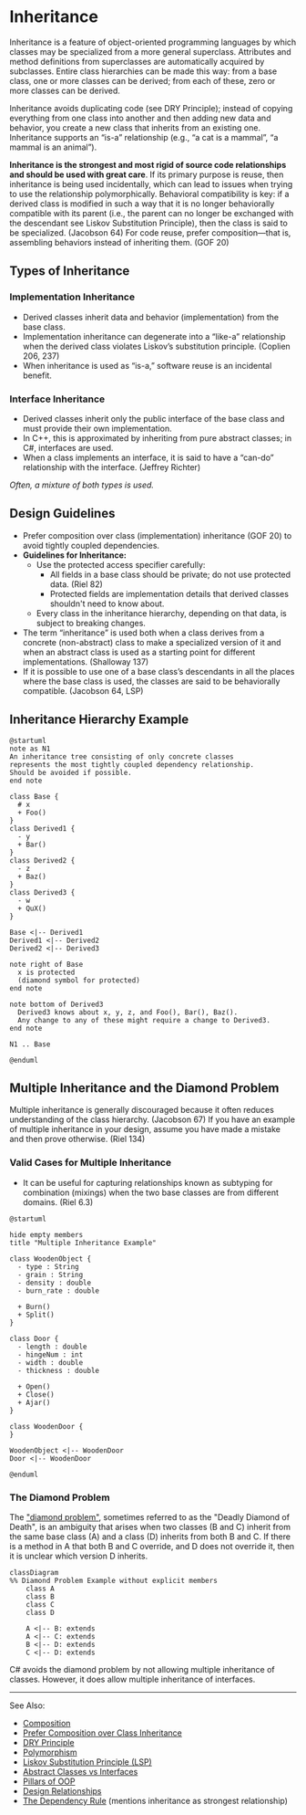 # Inheritance

Inheritance is a feature of object-oriented programming languages by which classes may be specialized from a more
general superclass. Attributes and method definitions from superclasses are automatically acquired by subclasses. Entire
class hierarchies can be made this way: from a base class, one or more classes can be derived; from each of these, zero
or more classes can be derived.

Inheritance avoids duplicating code (see DRY Principle); instead of copying everything from one class into another and
then adding new data and behavior, you create a new class that inherits from an existing one. Inheritance supports an
“is-a” relationship (e.g., “a cat is a mammal”, “a mammal is an animal”).

**Inheritance is the strongest and most rigid of source code relationships and should be used with great care**. If its
primary purpose is reuse, then inheritance is being used incidentally, which can lead to issues when trying to use the
relationship polymorphically. Behavioral compatibility is key: if a derived class is modified in such a way that it is
no longer behaviorally compatible with its parent (i.e., the parent can no longer be exchanged with the descendant see
Liskov Substitution Principle), then the class is said to be specialized. (Jacobson 64) For code reuse, prefer
composition—that is, assembling behaviors instead of inheriting them. (GOF 20)

## Types of Inheritance

### Implementation Inheritance

- Derived classes inherit data and behavior (implementation) from the base class.
- Implementation inheritance can degenerate into a “like-a” relationship when the derived class violates Liskov’s
  substitution principle. (Coplien 206, 237)
- When inheritance is used as “is-a,” software reuse is an incidental benefit.

### Interface Inheritance

- Derived classes inherit only the public interface of the base class and must provide their own implementation.
- In C++, this is approximated by inheriting from pure abstract classes; in C#, interfaces are used.
- When a class implements an interface, it is said to have a “can-do” relationship with the interface. (Jeffrey Richter)

*Often, a mixture of both types is used.*

## Design Guidelines

- Prefer composition over class (implementation) inheritance (GOF 20) to avoid tightly coupled dependencies.
- **Guidelines for Inheritance:**
    - Use the protected access specifier carefully:
        - All fields in a base class should be private; do not use protected data. (Riel 82)
        - Protected fields are implementation details that derived classes shouldn't need to know about.
    - Every class in the inheritance hierarchy, depending on that data, is subject to breaking changes.
- The term “inheritance” is used both when a class derives from a concrete (non-abstract) class to make a specialized
  version of it and when an abstract class is used as a starting point for different implementations. (Shalloway 137)
- If it is possible to use one of a base class’s descendants in all the places where the base class is used, the classes
  are said to be behaviorally compatible. (Jacobson 64, LSP)

## Inheritance Hierarchy Example

```plantuml
@startuml
note as N1
An inheritance tree consisting of only concrete classes
represents the most tightly coupled dependency relationship.
Should be avoided if possible.
end note

class Base {
  # x
  + Foo()
}
class Derived1 {
  - y
  + Bar()
}
class Derived2 {
  - z
  + Baz()
}
class Derived3 {
  - w
  + QuX()
}

Base <|-- Derived1
Derived1 <|-- Derived2
Derived2 <|-- Derived3

note right of Base
  x is protected 
  (diamond symbol for protected)
end note

note bottom of Derived3
  Derived3 knows about x, y, z, and Foo(), Bar(), Baz().
  Any change to any of these might require a change to Derived3.
end note

N1 .. Base

@enduml
```

## Multiple Inheritance and the Diamond Problem

Multiple inheritance is generally discouraged because it often reduces understanding of the class hierarchy. (Jacobson 67) If you have an example of multiple inheritance in your design, assume you have made a mistake and then prove
otherwise. (Riel 134)

### Valid Cases for Multiple Inheritance

- It can be useful for capturing relationships known as subtyping for combination (mixings) when the two base classes
  are from different domains. (Riel 6.3)

```plantuml
@startuml

hide empty members
title "Multiple Inheritance Example"

class WoodenObject {
  - type : String
  - grain : String
  - density : double
  - burn_rate : double

  + Burn()
  + Split()
}

class Door {
  - length : double
  - hingeNum : int
  - width : double
  - thickness : double

  + Open()
  + Close()
  + Ajar()
}

class WoodenDoor {
}

WoodenObject <|-- WoodenDoor
Door <|-- WoodenDoor

@enduml
```

### The Diamond Problem

The ["diamond problem"](https://en.wikipedia.org/wiki/Multiple_inheritance), sometimes referred to as the "Deadly
Diamond of Death", is an ambiguity that arises when two classes (B and C) inherit from the same base class (A) and a
class (D) inherits from both B and C. If there is a method in A that both B and C override, and D does not override it,
then it is unclear which version D inherits.

```mermaid
classDiagram
%% Diamond Problem Example without explicit members
    class A
    class B
    class C
    class D

    A <|-- B: extends
    A <|-- C: extends
    B <|-- D: extends
    C <|-- D: extends
```

C# avoids the diamond problem by not allowing multiple inheritance of classes. However, it does allow multiple
inheritance of interfaces.


---
See Also:

- [Composition](Composition.md)
- [Prefer Composition over Class Inheritance](Prefer-Composition-over-Class-Inheritance.md)
- [DRY Principle](DRY-Principle.md)
- [Polymorphism](Polymorphism.md)
- [Liskov Substitution Principle (LSP)](Liskov-Substitution-Principle-LSP.md)
- [Abstract Classes vs Interfaces](Abstract-Classes-vs-Interfaces.md)
- [Pillars of OOP](Pillars-of-OOP.md)
- [Design Relationships](Design-Relationships.md)
- [The Dependency Rule](The-Dependency-Rule.md) (mentions inheritance as strongest relationship)